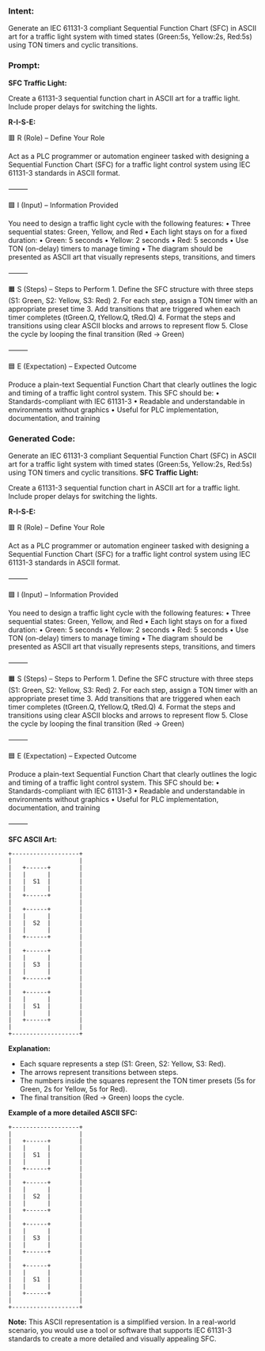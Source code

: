 ### Intent:
Generate an IEC 61131-3 compliant Sequential Function Chart (SFC) in ASCII art for a traffic light system with timed states (Green:5s, Yellow:2s, Red:5s) using TON timers and cyclic transitions.

### Prompt:
**SFC Traffic Light:**

Create a 61131-3 sequential function chart in ASCII art for a traffic light. Include proper delays for switching the lights.

**R-I-S-E:**

🟥 R (Role) – Define Your Role

Act as a PLC programmer or automation engineer tasked with designing a Sequential Function Chart (SFC) for a traffic light control system using IEC 61131-3 standards in ASCII format.

⸻

🟩 I (Input) – Information Provided

You need to design a traffic light cycle with the following features:
	•	Three sequential states: Green, Yellow, and Red
	•	Each light stays on for a fixed duration:
	•	Green: 5 seconds
	•	Yellow: 2 seconds
	•	Red: 5 seconds
	•	Use TON (on-delay) timers to manage timing
	•	The diagram should be presented as ASCII art that visually represents steps, transitions, and timers

⸻

🟧 S (Steps) – Steps to Perform
	1.	Define the SFC structure with three steps (S1: Green, S2: Yellow, S3: Red)
	2.	For each step, assign a TON timer with an appropriate preset time
	3.	Add transitions that are triggered when each timer completes (tGreen.Q, tYellow.Q, tRed.Q)
	4.	Format the steps and transitions using clear ASCII blocks and arrows to represent flow
	5.	Close the cycle by looping the final transition (Red → Green)

⸻

🟦 E (Expectation) – Expected Outcome

Produce a plain-text Sequential Function Chart that clearly outlines the logic and timing of a traffic light control system. This SFC should be:
	•	Standards-compliant with IEC 61131-3
	•	Readable and understandable in environments without graphics
	•	Useful for PLC implementation, documentation, and training

### Generated Code:
Generate an IEC 61131-3 compliant Sequential Function Chart (SFC) in ASCII art for a traffic light system with timed states (Green:5s, Yellow:2s, Red:5s) using TON timers and cyclic transitions.
**SFC Traffic Light:**

Create a 61131-3 sequential function chart in ASCII art for a traffic light. Include proper delays for switching the lights.

**R-I-S-E:**

🟥 R (Role) – Define Your Role

Act as a PLC programmer or automation engineer tasked with designing a Sequential Function Chart (SFC) for a traffic light control system using IEC 61131-3 standards in ASCII format.

⸻

🟩 I (Input) – Information Provided

You need to design a traffic light cycle with the following features:
	•	Three sequential states: Green, Yellow, and Red
	•	Each light stays on for a fixed duration:
	•	Green: 5 seconds
	•	Yellow: 2 seconds
	•	Red: 5 seconds
	•	Use TON (on-delay) timers to manage timing
	•	The diagram should be presented as ASCII art that visually represents steps, transitions, and timers

⸻

🟧 S (Steps) – Steps to Perform
	1.	Define the SFC structure with three steps (S1: Green, S2: Yellow, S3: Red)
	2.	For each step, assign a TON timer with an appropriate preset time
	3.	Add transitions that are triggered when each timer completes (tGreen.Q, tYellow.Q, tRed.Q)
	4.	Format the steps and transitions using clear ASCII blocks and arrows to represent flow
	5.	Close the cycle by looping the final transition (Red → Green)

⸻

🟦 E (Expectation) – Expected Outcome

Produce a plain-text Sequential Function Chart that clearly outlines the logic and timing of a traffic light control system. This SFC should be:
	•	Standards-compliant with IEC 61131-3
	•	Readable and understandable in environments without graphics
	•	Useful for PLC implementation, documentation, and training

⸻

**SFC ASCII Art:**

```
+-------------------+
|                   |
|   +------+        |
|   |      |        |
|   |  S1  |        |
|   |      |        |
|   +------+        |
|                   |
|   +------+        |
|   |      |        |
|   |  S2  |        |
|   |      |        |
|   +------+        |
|                   |
|   +------+        |
|   |      |        |
|   |  S3  |        |
|   |      |        |
|   +------+        |
|                   |
|   +------+        |
|   |      |        |
|   |  S1  |        |
|   |      |        |
|   +------+        |
|                   |
+-------------------+
```

**Explanation:**

- Each square represents a step (S1: Green, S2: Yellow, S3: Red).
- The arrows represent transitions between steps.
- The numbers inside the squares represent the TON timer presets (5s for Green, 2s for Yellow, 5s for Red).
- The final transition (Red → Green) loops the cycle.

**Example of a more detailed ASCII SFC:**

```
+-------------------+
|                   |
|   +------+        |
|   |      |        |
|   |  S1  |        |
|   |      |        |
|   +------+        |
|                   |
|   +------+        |
|   |      |        |
|   |  S2  |        |
|   |      |        |
|   +------+        |
|                   |
|   +------+        |
|   |      |        |
|   |  S3  |        |
|   |      |        |
|   +------+        |
|                   |
|   +------+        |
|   |      |        |
|   |  S1  |        |
|   |      |        |
|   +------+        |
|                   |
+-------------------+
```

**Note:** This ASCII representation is a simplified version. In a real-world scenario, you would use a tool or software that supports IEC 61131-3 standards to create a more detailed and visually appealing SFC.
